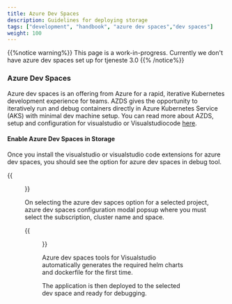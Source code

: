 ```yaml
---
title: Azure Dev Spaces
description: Guidelines for deploying storage 
tags: ["development", "handbook", "azure dev spaces","dev spaces"]
weight: 100
---
```


{{%notice warning%}}
This page is a work-in-progress. Currently we don't have azure dev spaces set up for tjeneste 3.0 
{{% /notice%}}

### Azure Dev Spaces
Azure dev spaces is an offering from Azure for a rapid, iterative Kubernetes development experience for teams. AZDS gives the opportunity to iteratively run and debug containers directly in Azure Kubernetes Service (AKS) with minimal dev machine setup. You can read more about AZDS, setup and configuration for visualstudio or Visualstudiocode [here](https://docs.microsoft.com/en-us/azure/dev-spaces/).

#### Enable Azure Dev Spaces in Storage
Once you install the visualstudio or visualstudio code extensions for azure dev spaces, you should see the option for azure dev spaces in debug tool. 

{{<figure src="azds-menu.png" title="Azure dev spaces option in Visualstudio debugger">}}

On selecting the azure dev sapces option for a selected project, azure dev spaces configuration modal popsup where you must select the subscription, cluster name and space.

{{<figure src="azds-select-space.png" title="Azure dev spaces configuration in visual studio">}}

Azure dev spaces tools for Visualstudio automatically generates the required helm charts and dockerfile for the first time.

The application is then deployed to the selected dev space and ready for debugging.